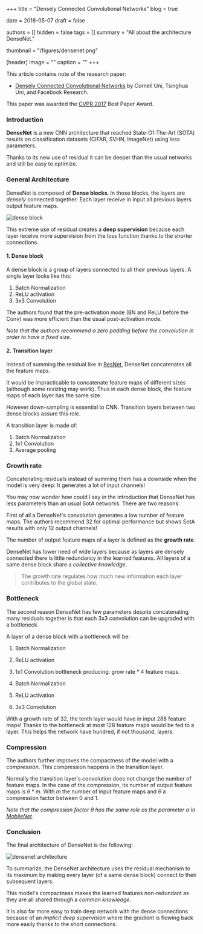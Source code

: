 +++
title = "Densely Connected Convolutional Networks"
blog = true

date = 2018-05-07
draft = false

authors = []
hidden = false
tags = []
summary = "All about the architecture DenseNet."

thumbnail = "/figures/densenet.png"

[header]
image = ""
caption = ""
+++

This article contains note of the research paper:

- [Densely Connected Convolutional Networks](https://arxiv.org/abs/1608.06993) by
Cornell Uni, Tsinghua Uni, and Facebook Research.

This paper was awarded the [CVPR 2017](http://cvpr2017.thecvf.com/) Best Paper Award.

### Introduction

**DenseNet** is a new CNN architecture that reached State-Of-The-Art (SOTA) results
on classification datasets (CIFAR, SVHN, ImageNet) using less parameters.

Thanks to its new use of residual it can be deeper than the usual networks and
still be easy to optimize.


### General Architecture

DenseNet is composed of **Dense blocks**. In those blocks, the layers are
*densely* connected together: Each layer receive in input all previous layers
output feature maps.

![dense block](/figures/densenet.png)

This extreme use of residual creates a **deep supervision** because each layer
receive more supervision from the loss function thanks to the shorter connections.

#### 1. Dense block

A dense block is a group of layers connected to all their previous layers. A single
layer looks like this:

1. Batch Normalization
2. ReLU activation
3. 3x3 Convolution

The authors found that the pre-activation mode (BN and ReLU before the Conv) was
more efficient than the usual post-activation mode.

*Note that the authors recommend a zero padding before the convolution in order
to have a fixed size.*

#### 2. Transition layer

Instead of summing the residual like in [ResNet](https://arxiv.org/abs/1603.05027),
DenseNet concatenates all the feature maps.

It would be impracticable to concatenate feature maps of different sizes (although
some resizing may work). Thus in each dense block, the feature maps of
each layer has the same size.

However down-sampling is essential to CNN. Transition layers between two
dense blocks assure this role.

A transition layer is made of:

1. Batch Normalization
2. 1x1 Convolution
3. Average pooling

### Growth rate

Concatenating residuals instead of summing them has a downside when the model
is very deep: It generates a lot of input channels!

You may now wonder how could I say in the introduction that DenseNet has less
parameters than an usual SotA networks. There are two reasons:

First of all a DenseNet's convolution generates a low number of feature maps.
The authors recommend 32 for optimal performance but shows SotA results with only
12 output channels!

The number of output feature maps of a layer is defined as the **growth
rate**.

DenseNet has lower need of wide layers because as layers are densely connected
there is little redundancy in the learned features. All layers of a same dense block
share a *collective knowledge*.

> The growth rate regulates how much new information each layer contributes
> to the global state.

### Bottleneck

The second reason DenseNet has few parameters despite concatenating many residuals
together is that each 3x3 convolution can be upgraded with a bottleneck.

A layer of a dense block with a bottleneck will be:

1. Batch Normalization
2. ReLU activation
3. 1x1 Convolution bottleneck producing: $\text{grow rate} * 4$ feature maps.

4. Batch Normalization
5. ReLU activation
6. 3x3 Convolution

With a growth rate of 32, the tenth layer would have in input 288 feature maps!
Thanks to the bottleneck at most 128 feature maps would be fed to a layer. This
helps the network have hundred, if not thousand, layers.

### Compression

The authors further improves the compactness of the model with a *compression*.
This compression happens in the transition layer.

Normally the transition layer's convolution does not change the number of feature
maps. In the case of the compression, its number of output feature maps is
$\theta * m$. With $m$ the number of input feature maps and $\theta$ a
compression factor between 0 and 1.

*Note that the compression factor $\theta$ has the same role as the parameter
$\alpha$ in [MobileNet](https://arxiv.org/abs/1704.04861).*

### Conclusion

The final architecture of DenseNet is the following:

![densenet architecture](/figures/densenet_archi.png)

To summarize, the DenseNet architecture uses the residual mechanism to its maximum
by making every layer (of a same dense block) connect to their subsequent
layers.

This model's compactness makes the learned features non-redundant as they are all
shared through a *common knowledge*.

It is also far more easy to train deep network with the dense connections because
of an *implicit deep supervision* where the gradient is flowing back more easily
thanks to the short connections.
